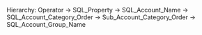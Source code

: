 Hierarchy: Operator -> SQL_Property -> SQL_Account_Name -> SQL_Account_Category_Order -> Sub_Account_Category_Order -> SQL_Account_Group_Name
